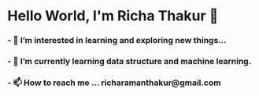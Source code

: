 <h1>Hello World, I'm Richa Thakur 👋</h1>
<h3>- 👀 I’m interested in learning and exploring new things...</h3>
<h3>- 🌱 I’m currently learning data structure and machine learning.</h3>
<h3>- 📫 How to reach me ... richaramanthakur@gmail.com</h3>

<!---
richathakur/richathakur is a ✨ special ✨ repository because its `README.md` (this file) appears on your GitHub profile.
You can click the Preview link to take a look at your changes.
--->
